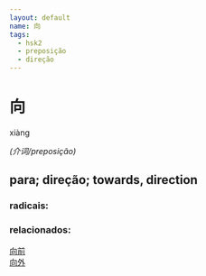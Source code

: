 ```yaml
--- 
layout: default
name: 向 
tags: 
  - hsk2
  - preposição
  - direção
--- 
```

# 向 
xiàng  
 
*(介词/preposição)*  
## para; direção; towards, direction 
### radicais: 
### relacionados: 
[向前](/zhengshidu/hsk5/向前)  
[向外](/zhengshidu/outras/向外)  
